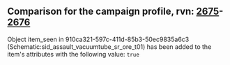 ## Comparison for the campaign profile, rvn: [2675](https://github.com/PRO100KatYT/FortniteProfileRevisions/tree/main/profiles/campaign/2675%20campaign.json)-[2676](https://github.com/PRO100KatYT/FortniteProfileRevisions/tree/main/profiles/campaign/2676%20campaign.json)

Object item_seen in 910ca321-597c-411d-85b3-50ec9835a6c3 (Schematic:sid_assault_vacuumtube_sr_ore_t01) has been added to the item's attributes with the following value: `true`
<br><br>
